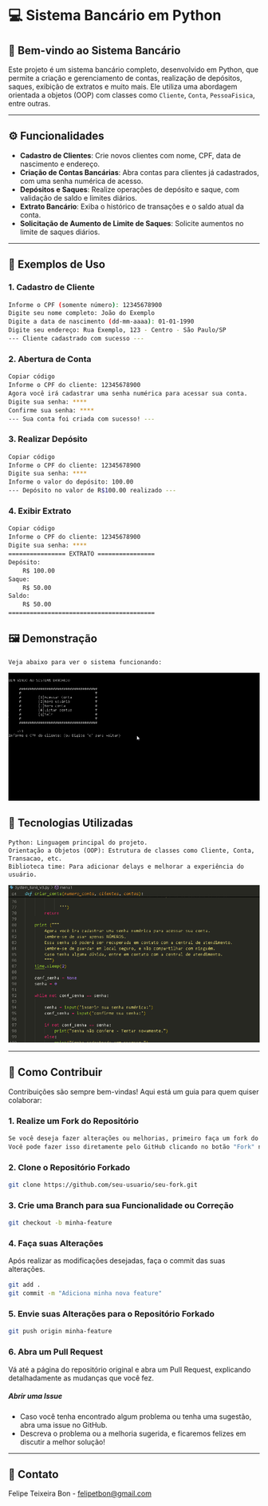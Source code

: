 # 💻 Sistema Bancário em Python

## 🚀 Bem-vindo ao Sistema Bancário
Este projeto é um sistema bancário completo, desenvolvido em Python, que permite a criação e gerenciamento de contas, realização de depósitos, saques, exibição de extratos e muito mais. Ele utiliza uma abordagem orientada a objetos (OOP) com classes como `Cliente`, `Conta`, `PessoaFisica`, entre outras.

---

## ⚙️ Funcionalidades

- **Cadastro de Clientes**: Crie novos clientes com nome, CPF, data de nascimento e endereço.
- **Criação de Contas Bancárias**: Abra contas para clientes já cadastrados, com uma senha numérica de acesso.
- **Depósitos e Saques**: Realize operações de depósito e saque, com validação de saldo e limites diários.
- **Extrato Bancário**: Exiba o histórico de transações e o saldo atual da conta.
- **Solicitação de Aumento de Limite de Saques**: Solicite aumentos no limite de saques diários.



---

## 📖 Exemplos de Uso

### 1. Cadastro de Cliente

```bash
Informe o CPF (somente número): 12345678900
Digite seu nome completo: João do Exemplo
Digite a data de nascimento (dd-mm-aaaa): 01-01-1990
Digite seu endereço: Rua Exemplo, 123 - Centro - São Paulo/SP
--- Cliente cadastrado com sucesso ---
```

### 2. Abertura de Conta
```bash
Copiar código
Informe o CPF do cliente: 12345678900
Agora você irá cadastrar uma senha numérica para acessar sua conta.
Digite sua senha: ****
Confirme sua senha: ****
--- Sua conta foi criada com sucesso! ---
```

### 3. Realizar Depósito
```bash
Copiar código
Informe o CPF do cliente: 12345678900
Digite sua senha: ****
Informe o valor do depósito: 100.00
--- Depósito no valor de R$100.00 realizado ---
```


### 4. Exibir Extrato
```bash
Copiar código
Informe o CPF do cliente: 12345678900
Digite sua senha: ****
================ EXTRATO ================
Depósito:
    R$ 100.00
Saque:
    R$ 50.00
Saldo:
    R$ 50.00
=========================================
```

## 🖼️ Demonstração

```
Veja abaixo para ver o sistema funcionando:
```

<img src=https://raw.githubusercontent.com/lipebon/DesafiosPython/refs/heads/main/SYSTEM_BANK_V3%20(POO)/gif/demo_funcionamento_py.gif>



## 🧠 Tecnologias Utilizadas

```
Python: Linguagem principal do projeto.
Orientação a Objetos (OOP): Estrutura de classes como Cliente, Conta, Transacao, etc.
Biblioteca time: Para adicionar delays e melhorar a experiência do usuário.
```

<img src=https://github.com/lipebon/DesafiosPython/blob/main/SYSTEM_BANK_V3%20(POO)/gif/demo_cod_py.gif>


---

## 🤝 Como Contribuir
Contribuições são sempre bem-vindas! Aqui está um guia para quem quiser colaborar:

### 1. Realize um Fork do Repositório
```bash
Se você deseja fazer alterações ou melhorias, primeiro faça um fork do repositório.
Você pode fazer isso diretamente pelo GitHub clicando no botão "Fork" no canto superior direito da página do repositório.
```
### 2. Clone o Repositório Forkado

```bash
git clone https://github.com/seu-usuario/seu-fork.git
```

### 3. Crie uma Branch para sua Funcionalidade ou Correção

```bash
git checkout -b minha-feature
```

### 4. Faça suas Alterações

Após realizar as modificações desejadas, faça o commit das suas alterações.

```bash
git add .
git commit -m "Adiciona minha nova feature"
```

### 5. Envie suas Alterações para o Repositório Forkado
```bash
git push origin minha-feature
```

### 6. Abra um Pull Request

Vá até a página do repositório original e abra um Pull Request, explicando detalhadamente as mudanças que você fez.

##### Abrir uma Issue

 - Caso você tenha encontrado algum problema ou tenha uma sugestão, abra uma issue no GitHub.
 - Descreva o problema ou a melhoria sugerida, e ficaremos felizes em discutir a melhor solução!

-----------

## 📧 Contato
Felipe Teixeira Bon - felipetbon@gmail.com
